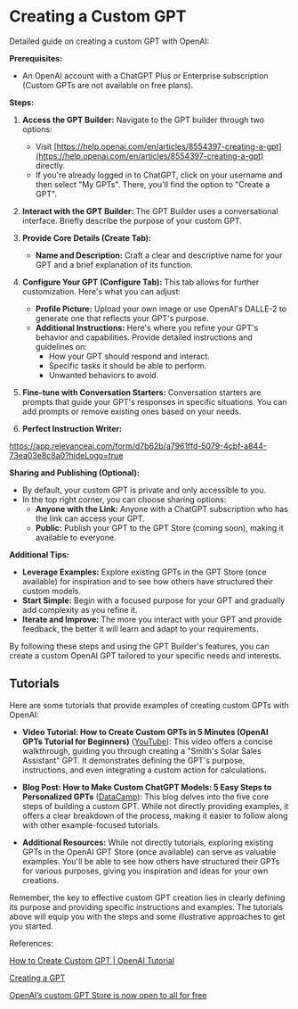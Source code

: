 # Creating a Custom GPT

Detailed guide on creating a custom GPT with OpenAI:

**Prerequisites:**

* An OpenAI account with a ChatGPT Plus or Enterprise subscription (Custom GPTs are not available on free plans).

**Steps:**

1. **Access the GPT Builder:** Navigate to the GPT builder through two options:
   - Visit [https://help.openai.com/en/articles/8554397-creating-a-gpt](https://help.openai.com/en/articles/8554397-creating-a-gpt) directly.
   - If you're already logged in to ChatGPT, click on your username and then select "My GPTs". There, you'll find the option to "Create a GPT".

2. **Interact with the GPT Builder:** The GPT Builder uses a conversational interface. Briefly describe the purpose of your custom GPT. 

3. **Provide Core Details (Create Tab):** 
   - **Name and Description:** Craft a clear and descriptive name for your GPT and a brief explanation of its function.

4. **Configure Your GPT (Configure Tab):** This tab allows for further customization. Here's what you can adjust:
   - **Profile Picture:** Upload your own image or use OpenAI's DALLE-2 to generate one that reflects your GPT's purpose. 
   - **Additional Instructions:** Here's where you refine your GPT's behavior and capabilities. Provide detailed instructions and guidelines on:
      - How your GPT should respond and interact.
      - Specific tasks it should be able to perform.
      - Unwanted behaviors to avoid. 

5. **Fine-tune with Conversation Starters:** Conversation starters are prompts that guide your GPT's responses in specific situations. You can add prompts or remove existing ones based on your needs.


6. **Perfect Instruction Writer:**

https://app.relevanceai.com/form/d7b62b/a7961ffd-5079-4cbf-a844-73ea03e8c8a0?hideLogo=true



**Sharing and Publishing (Optional):**

- By default, your custom GPT is private and only accessible to you. 
- In the top right corner, you can choose sharing options:
   - **Anyone with the Link:** Anyone with a ChatGPT subscription who has the link can access your GPT.
   - **Public:** Publish your GPT to the GPT Store (coming soon), making it available to everyone.

**Additional Tips:**

- **Leverage Examples:** Explore existing GPTs in the GPT Store (once available) for inspiration and to see how others have structured their custom models. 
- **Start Simple:** Begin with a focused purpose for your GPT and gradually add complexity as you refine it.
- **Iterate and Improve:**  The more you interact with your GPT and provide feedback, the better it will learn and adapt to your requirements.

By following these steps and using the GPT Builder's features, you can create a custom OpenAI GPT tailored to your specific needs and interests.

## Tutorials

Here are some tutorials that provide examples of creating custom GPTs with OpenAI:

* **Video Tutorial: How to Create Custom GPTs in 5 Minutes (OpenAI GPTs Tutorial for Beginners)** ([YouTube](youtube.com)): This video offers a concise walkthrough, guiding you through creating a "Smith's Solar Sales Assistant" GPT. It demonstrates defining the GPT's purpose, instructions, and even integrating a custom action for calculations.

* **Blog Post: How to Make Custom ChatGPT Models: 5 Easy Steps to Personalized GPTs** ([DataCamp](datacamp.com)): This blog delves into the five core steps of building a custom GPT. While not directly providing examples, it offers a clear breakdown of the process, making it easier to follow along with other example-focused tutorials.

* **Additional Resources:** While not directly tutorials, exploring existing GPTs in the OpenAI GPT Store (once available) can serve as valuable examples. You'll be able to see how others have structured their GPTs for various purposes, giving you inspiration and ideas for your own creations.

Remember, the key to effective custom GPT creation lies in clearly defining its purpose and providing specific instructions and examples. The tutorials above will equip you with the steps and some illustrative approaches to get you started.

References:

[How to Create Custom GPT | OpenAI Tutorial](https://www.youtube.com/watch?v=0Q1AQAxpdGg)

[Creating a GPT](https://help.openai.com/en/articles/8554397-creating-a-gpt)

[OpenAI’s custom GPT Store is now open to all for free](https://www.theverge.com/2024/5/13/24155582/openai-custom-gpt-store-available-free-subscribers)